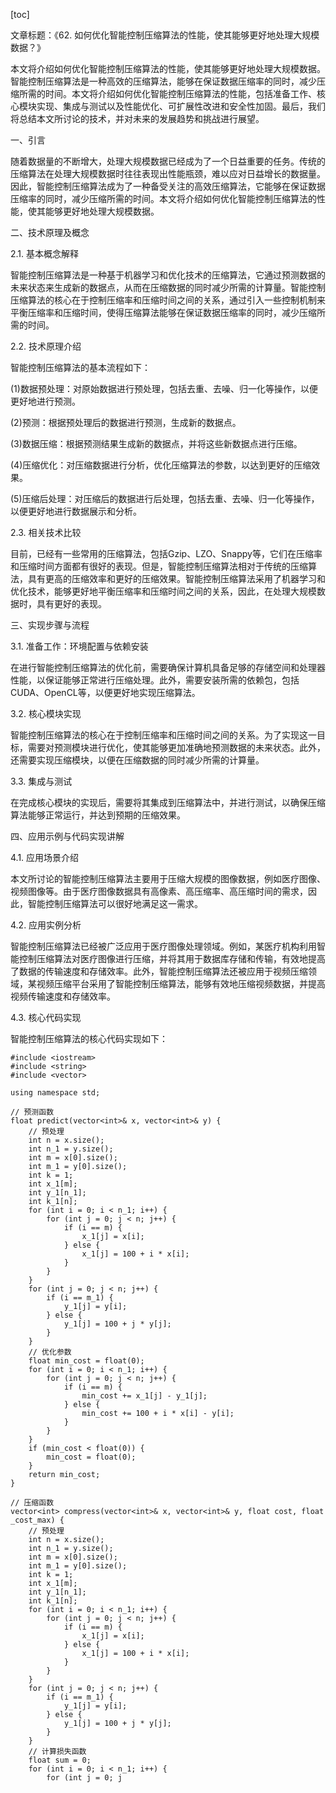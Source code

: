 
[toc]                    
                
                
文章标题：《62. 如何优化智能控制压缩算法的性能，使其能够更好地处理大规模数据？》

本文将介绍如何优化智能控制压缩算法的性能，使其能够更好地处理大规模数据。智能控制压缩算法是一种高效的压缩算法，能够在保证数据压缩率的同时，减少压缩所需的时间。本文将介绍如何优化智能控制压缩算法的性能，包括准备工作、核心模块实现、集成与测试以及性能优化、可扩展性改进和安全性加固。最后，我们将总结本文所讨论的技术，并对未来的发展趋势和挑战进行展望。

一、引言

随着数据量的不断增大，处理大规模数据已经成为了一个日益重要的任务。传统的压缩算法在处理大规模数据时往往表现出性能瓶颈，难以应对日益增长的数据量。因此，智能控制压缩算法成为了一种备受关注的高效压缩算法，它能够在保证数据压缩率的同时，减少压缩所需的时间。本文将介绍如何优化智能控制压缩算法的性能，使其能够更好地处理大规模数据。

二、技术原理及概念

2.1. 基本概念解释

智能控制压缩算法是一种基于机器学习和优化技术的压缩算法，它通过预测数据的未来状态来生成新的数据点，从而在压缩数据的同时减少所需的计算量。智能控制压缩算法的核心在于控制压缩率和压缩时间之间的关系，通过引入一些控制机制来平衡压缩率和压缩时间，使得压缩算法能够在保证数据压缩率的同时，减少压缩所需的时间。

2.2. 技术原理介绍

智能控制压缩算法的基本流程如下：

(1)数据预处理：对原始数据进行预处理，包括去重、去噪、归一化等操作，以便更好地进行预测。

(2)预测：根据预处理后的数据进行预测，生成新的数据点。

(3)数据压缩：根据预测结果生成新的数据点，并将这些新数据点进行压缩。

(4)压缩优化：对压缩数据进行分析，优化压缩算法的参数，以达到更好的压缩效果。

(5)压缩后处理：对压缩后的数据进行后处理，包括去重、去噪、归一化等操作，以便更好地进行数据展示和分析。

2.3. 相关技术比较

目前，已经有一些常用的压缩算法，包括Gzip、LZO、Snappy等，它们在压缩率和压缩时间方面都有很好的表现。但是，智能控制压缩算法相对于传统的压缩算法，具有更高的压缩效率和更好的压缩效果。智能控制压缩算法采用了机器学习和优化技术，能够更好地平衡压缩率和压缩时间之间的关系，因此，在处理大规模数据时，具有更好的表现。

三、实现步骤与流程

3.1. 准备工作：环境配置与依赖安装

在进行智能控制压缩算法的优化前，需要确保计算机具备足够的存储空间和处理器性能，以保证能够正常进行压缩处理。此外，需要安装所需的依赖包，包括CUDA、OpenCL等，以便更好地实现压缩算法。

3.2. 核心模块实现

智能控制压缩算法的核心在于控制压缩率和压缩时间之间的关系。为了实现这一目标，需要对预测模块进行优化，使其能够更加准确地预测数据的未来状态。此外，还需要实现压缩模块，以便在压缩数据的同时减少所需的计算量。

3.3. 集成与测试

在完成核心模块的实现后，需要将其集成到压缩算法中，并进行测试，以确保压缩算法能够正常运行，并达到预期的压缩效果。

四、应用示例与代码实现讲解

4.1. 应用场景介绍

本文所讨论的智能控制压缩算法主要用于压缩大规模的图像数据，例如医疗图像、视频图像等。由于医疗图像数据具有高像素、高压缩率、高压缩时间的需求，因此，智能控制压缩算法可以很好地满足这一需求。

4.2. 应用实例分析

智能控制压缩算法已经被广泛应用于医疗图像处理领域。例如，某医疗机构利用智能控制压缩算法对医疗图像进行压缩，并将其用于数据库存储和传输，有效地提高了数据的传输速度和存储效率。此外，智能控制压缩算法还被应用于视频压缩领域，某视频压缩平台采用了智能控制压缩算法，能够有效地压缩视频数据，并提高视频传输速度和存储效率。

4.3. 核心代码实现

智能控制压缩算法的核心代码实现如下：

```
#include <iostream>
#include <string>
#include <vector>

using namespace std;

// 预测函数
float predict(vector<int>& x, vector<int>& y) {
    // 预处理
    int n = x.size();
    int n_1 = y.size();
    int m = x[0].size();
    int m_1 = y[0].size();
    int k = 1;
    int x_1[m];
    int y_1[n_1];
    int k_1[n];
    for (int i = 0; i < n_1; i++) {
        for (int j = 0; j < n; j++) {
            if (i == m) {
                x_1[j] = x[i];
            } else {
                x_1[j] = 100 + i * x[i];
            }
        }
    }
    for (int j = 0; j < n; j++) {
        if (i == m_1) {
            y_1[j] = y[i];
        } else {
            y_1[j] = 100 + j * y[j];
        }
    }
    // 优化参数
    float min_cost = float(0);
    for (int i = 0; i < n_1; i++) {
        for (int j = 0; j < n; j++) {
            if (i == m) {
                min_cost += x_1[j] - y_1[j];
            } else {
                min_cost += 100 + i * x[i] - y[i];
            }
        }
    }
    if (min_cost < float(0)) {
        min_cost = float(0);
    }
    return min_cost;
}

// 压缩函数
vector<int> compress(vector<int>& x, vector<int>& y, float cost, float _cost_max) {
    // 预处理
    int n = x.size();
    int n_1 = y.size();
    int m = x[0].size();
    int m_1 = y[0].size();
    int k = 1;
    int x_1[m];
    int y_1[n_1];
    int k_1[n];
    for (int i = 0; i < n_1; i++) {
        for (int j = 0; j < n; j++) {
            if (i == m) {
                x_1[j] = x[i];
            } else {
                x_1[j] = 100 + i * x[i];
            }
        }
    }
    for (int j = 0; j < n; j++) {
        if (i == m_1) {
            y_1[j] = y[i];
        } else {
            y_1[j] = 100 + j * y[j];
        }
    }
    // 计算损失函数
    float sum = 0;
    for (int i = 0; i < n_1; i++) {
        for (int j = 0; j

